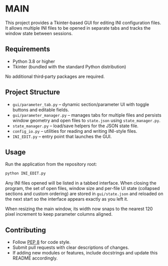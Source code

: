 # MAIN

This project provides a Tkinter-based GUI for editing INI configuration files.
It allows multiple INI files to be opened in separate tabs and tracks the window
state between sessions.

## Requirements
- Python 3.8 or higher
- Tkinter (bundled with the standard Python distribution)

No additional third‑party packages are required.

## Project Structure
- `gui/parameter_tab.py` – dynamic section/parameter UI with toggle buttons
  and editable fields.
- `gui/parameter_manager.py` – manages tabs for multiple files and persists
  window geometry and open files to `state.json` using `state_manager.py`.
- `state_manager.py` – load/save helpers for the JSON state file.
- `config_io.py` – utilities for reading and writing INI-style files.
- `INI_EDIT.py` – entry point that launches the GUI.

## Usage
Run the application from the repository root:

```bash
python INI_EDIT.py
```

Any INI files opened will be listed in a tabbed interface. When closing the
program, the set of open files, window size and per-file UI state (collapsed
sections and custom ordering) are stored in `gui/state.json` and reloaded on the
next start so the interface appears exactly as you left it.

When resizing the main window, its width now snaps to the nearest 120 pixel
increment to keep parameter columns aligned.

## Contributing
- Follow [PEP 8](https://peps.python.org/pep-0008/) for code style.
- Submit pull requests with clear descriptions of changes.
- If adding new modules or features, include docstrings and update this README
  accordingly.
